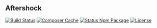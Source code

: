 ## Aftershock

[![Build Status](https://api.travis-ci.org/dikiaap/aftershock.svg)](https://travis-ci.org/dikiaap/aftershock)
[![Composer Cache](https://shield.with.social/cc/github/dikiaap/aftershock/master.svg)](https://packagist.org/packages/laravel/framework)
[![Status Npm Package](https://david-dm.org/dikiaap/aftershock.svg)](https://david-dm.org/dikiaap/aftershock)
[![License](https://img.shields.io/badge/license-MIT-blue.svg)](https://github.com/dikiaap/aftershock)